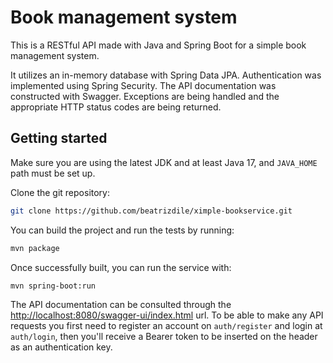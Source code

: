 # Book management system

This is a RESTful API made with Java and Spring Boot for a simple book management system.

It utilizes an in-memory database with Spring Data JPA.
Authentication was implemented using Spring Security.
The API documentation was constructed with Swagger.
Exceptions are being handled and the appropriate HTTP status codes are being returned.

## Getting started

Make sure you are using the latest JDK and at least Java 17, and `JAVA_HOME` path must be set up.

Clone the git repository:
```bash
git clone https://github.com/beatrizdile/ximple-bookservice.git
```

You can build the project and run the tests by running:
```bash
mvn package
```

Once successfully built, you can run the service with:
```bash
mvn spring-boot:run
```

The API documentation can be consulted through the [http://localhost:8080/swagger-ui/index.html](http://localhost:8080/swagger-ui/index.html) url. To be able to make any API requests you first need to register an account on `auth/register` and login at `auth/login`, then you'll receive a Bearer token to be inserted on the header as an authentication key.
